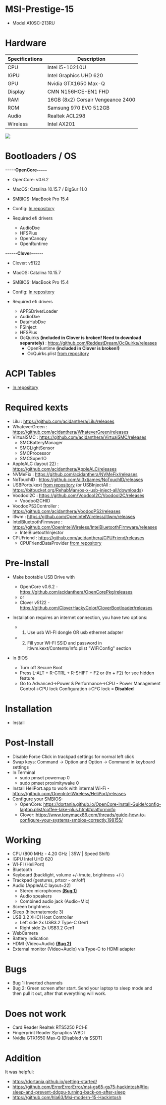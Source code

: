# MSI-Prestige-15
- Model A10SC-213RU

# Hardware
|Specifications | Description|
|-|-|
|CPU       | Intel i5-10210U|
|IGPU      | Intel Graphics UHD 620|
|GPU       | Nvidia GTX1650 Max-Q
|Display   | CMN N156HCE-EN1 FHD
|RAM       | 16GB (8x2) Corsair Vengeance 2400|
|ROM       | Samsung 970 EVO 512GB|
|Audio     | Realtek ACL298|
|Wireless  | Intel AX201|

<img src="https://github.com/KerKerOgh/MSI-Prestige-15-Hackintosh/blob/master/Screenshot.png/">

# Bootloaders / OS
**-----OpenCore-----**
- OpenCore: v0.6.2
- MacOS: Catalina 10.15.7 / BigSur 11.0
- SMBIOS: MacBook Pro 15.4
- Config: [In repository](https://github.com/KerKerOgh/MSI-Prestige-15-Hackintosh/blob/master/OpenCore/config.plist)

- Required efi drivers
  - AudioDxe
  - HFSPlus
  - OpenCanopy
  - OpenRuntime

**------Clover------**
- Clover: v5122
- MacOS: Catalina 10.15.7
- SMBIOS: MacBook Pro 15.4
- Config: [In repository](https://github.com/KerKerOgh/MSI-Prestige-15-Hackintosh/blob/master/Clover/Configs/config.plist)

- Required efi drivers
  - APFSDriverLoader
  - AudioDxe
  - DataHubDxe
  - FSInject
  - HFSPlus
  - OcQuirks **(included in Clover is broken! Need to download separately)** : https://github.com/ReddestDream/OcQuirks/releases
    - OpenRuntime **(included in Clover is broken!)**
    - OcQuirks.plist [from repository](https://github.com/KerKerOgh/MSI-Prestige-15-Hackintosh/blob/master/Clover/Configs/OcQuirks.plist)

# ACPI Tables
- [In repository](https://github.com/KerKerOgh/MSI-Prestige-15-Hackintosh/tree/master/ACPI/patched)

# Required kexts
- Lilu : https://github.com/acidanthera/Lilu/releases
- WhateverGreen : https://github.com/acidanthera/WhateverGreen/releases
- VirtualSMC : https://github.com/acidanthera/VirtualSMC/releases
  - SMCBatteryManager
  - SMCLightSensor
  - SMCProcessor
  - SMCSuperIO
- AppleALC (layout 22) : https://github.com/acidanthera/AppleALC/releases
- NVMeFix : https://github.com/acidanthera/NVMeFix/releases
- NoTouchID : https://github.com/al3xtjames/NoTouchID/releases
- USBPorts.kext [from repository](https://github.com/KerKerOgh/MSI-Prestige-15-Hackintosh/tree/master/Kexts) (or USBInjectAll : https://bitbucket.org/RehabMan/os-x-usb-inject-all/downloads)
- Voodool2C : https://github.com/VoodooI2C/VoodooI2C/releases
  - Voodool2CHID
- VoodooPS2Controller : https://github.com/acidanthera/VoodooPS2/releases
- itlwm : https://github.com/OpenIntelWireless/itlwm/releases
- IntelBluetoothFirmware : https://github.com/OpenIntelWireless/IntelBluetoothFirmware/releases
  - IntelBluetoothInjector
- CPUFriend : https://github.com/acidanthera/CPUFriend/releases
  - CPUFriendDataProvider [from repository](https://github.com/KerKerOgh/MSI-Prestige-15-Hackintosh/tree/master/Kexts) 

# Pre-Install
- Make bootable USB Drive with 
  - OpenCore v0.6.2 \- https://github.com/acidanthera/OpenCorePkg/releases
  - or
  - Clover v5122 \- https://github.com/CloverHackyColor/CloverBootloader/releases
  
- Installation requires an internet connection, you have two options:
  - 1. Use usb WI-FI dongle OR usb ethernet adapter
  - 2. Fill your WI-FI SSID and password in itlwm.kext/Contents/Info.plist "WiFiConfig" section

- In BIOS
  - Turn off Secure Boot
  - Press L-ALT + R-CTRL + R-SHIFT + F2 or (fn + F2) for see hidden feature
  - Go to Advanced->Power & Performance->CPU - Power Management Control->CPU lock Configuration->CFG lock = **Disabled**

# Installation
- Install

# Post-Install
- Disable Force Click in trackpad settings for normal left click
- Swap keys: Command -> Option and Option -> Command in keyboard settings
- In Terminal
  - sudo pmset powernap 0
  - sudo pmset proximitywake 0
- Install HeliPort.app to work with internal Wi-Fi \- https://github.com/OpenIntelWireless/HeliPort/releases
- Configure your SMBIOS:
    - OpenCore: https://dortania.github.io/OpenCore-Install-Guide/config-laptop.plist/coffee-lake-plus.html#platforminfo
    - Clover: https://www.tonymacx86.com/threads/guide-how-to-configure-your-systems-smbios-correctly.198155/

# Working
- CPU (800 MHz - 4.20 GHz | 35W | Speed Shift)
- IGPU Intel UHD 620
- WI-FI (HeliPort)
- Bluetooth
- Keyboard (backlight, volume +/-/mute, brightness +/-)
- Trackpad (gestures, prtscr - on/off)
- Audio (AppleALC layout=22)
  - Stereo microphones [**(Bug 1)**](#Bugs)
  - Audio speakers
  - Combined audio jack (Audio+Mic)
- Screen brightness
- Sleep (hibernatemode 3)
- USB 3.2 XHCI Host Controller 
  - Left side 2x USB3.2 Type-C Gen1
  - Right side 2x USB3.2 Gen1
- WebCamera
- Battery indication
- HDMI (Video+Audio) [**(Bug 2)**](#Bugs)
- External monitor (Video+Audio) via Type-C to HDMI adapter  

# Bugs
- Bug 1: Inverted channels
- Bug 2: Green screen after start. Send your laptop to sleep mode and then pull it out, after that everything will work.

# Does not work
- Card Reader Realtek RTS5250 PCI-E
- Fingerprint Reader Synaptics WBDI
- Nvidia GTX1650 Max-Q (Disabled via SSDT)

# Addition
It was helpful:
- https://dortania.github.io/getting-started/
- https://github.com/ErrorErrorError/msi-gs65-gs75-hackintosh#fix-sleep-and-prevent-ddgpu-turning-back-on-after-sleep
- https://github.com/hla63/Msi-modern-15-Hackintosh
